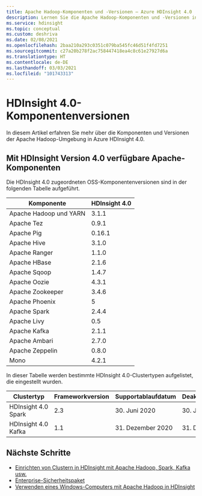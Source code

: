 ```yaml
---
title: Apache Hadoop-Komponenten und -Versionen – Azure HDInsight 4.0
description: Lernen Sie die Apache Hadoop-Komponenten und -Versionen in Azure HDInsight 4.0 kennen.
ms.service: hdinsight
ms.topic: conceptual
ms.custom: deshriva
ms.date: 02/08/2021
ms.openlocfilehash: 2baa210a293c0351c079ba545fc46d51f4fd7251
ms.sourcegitcommit: c27a20b278f2ac758447418ea4c8c61e27927d6a
ms.translationtype: HT
ms.contentlocale: de-DE
ms.lasthandoff: 03/03/2021
ms.locfileid: "101743313"
---
```

# <a name="hdinsight-40-component-versions"></a>HDInsight 4.0-Komponentenversionen

In diesem Artikel erfahren Sie mehr über die Komponenten und Versionen der Apache Hadoop-Umgebung in Azure HDInsight 4.0.

## <a name="apache-components-available-with-hdinsight-version-40"></a>Mit HDInsight Version 4.0 verfügbare Apache-Komponenten

Die HDInsight 4.0 zugeordneten OSS-Komponentenversionen sind in der folgenden Tabelle aufgeführt.

| Komponente              | HDInsight 4.0 |
|------------------------|---------------|
| Apache Hadoop und YARN | 3.1.1         |
| Apache Tez             | 0.9.1         |
| Apache Pig             | 0.16.1        |
| Apache Hive            | 3.1.0         |
| Apache Ranger          | 1.1.0         |
| Apache HBase           | 2.1.6         |
| Apache Sqoop           | 1.4.7         |
| Apache Oozie           | 4.3.1         |
| Apache Zookeeper       | 3.4.6         |
| Apache Phoenix         | 5             |
| Apache Spark           | 2.4.4         |
| Apache Livy            | 0.5           |
| Apache Kafka           | 2.1.1         |
| Apache Ambari          | 2.7.0         |
| Apache Zeppelin        | 0.8.0         |
| Mono                   | 4.2.1         |


In dieser Tabelle werden bestimmte HDInsight 4.0-Clustertypen aufgelistet, die eingestellt wurden.

| Clustertyp                    | Frameworkversion | Supportablaufdatum      | Deaktivierungstermin |
|---------------------------------|-------------------|------------------------------|-----------------|
| HDInsight 4.0 Spark             | 2.3               | 30. Juni 2020                | 30. Juni 2020   |
| HDInsight 4.0 Kafka             | 1.1               | 31. Dezember 2020                 | 31. Dezember 2020    |

## <a name="next-steps"></a>Nächste Schritte

- [Einrichten von Clustern in HDInsight mit Apache Hadoop, Spark, Kafka usw.](hdinsight-hadoop-provision-linux-clusters.md)
- [Enterprise-Sicherheitspaket](./enterprise-security-package.md)
- [Verwenden eines Windows-Computers mit Apache Hadoop in HDInsight](hdinsight-hadoop-windows-tools.md)